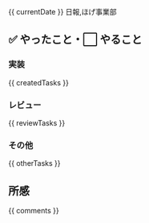 {{ currentDate }}
日報,ほげ事業部

## ✅ やったこと・⬜️ やること

### 実装

{{ createdTasks }}

### レビュー

{{ reviewTasks }}

### その他

{{ otherTasks }}


## 所感

{{ comments }}
